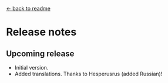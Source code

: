[← back to readme](README.md)

# Release notes
## Upcoming release
* Initial version.
* Added translations. Thanks to Hesperusrus (added Russian)!
